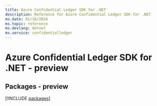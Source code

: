 ```yaml
---
title: Azure Confidential Ledger SDK for .NET
description: Reference for Azure Confidential Ledger SDK for .NET
ms.date: 01/18/2024
ms.topic: reference
ms.devlang: dotnet
ms.service: confidentialledger
---
```

# Azure Confidential Ledger SDK for .NET - preview
## Packages - preview
[!INCLUDE [packages](confidential-ledger-index.md)]